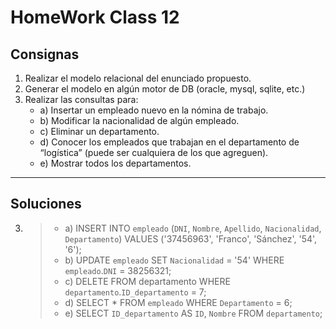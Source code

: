 ﻿# HomeWork Class 12

## Consignas

 1. Realizar el modelo relacional del enunciado propuesto. 
 2. Generar el modelo en algún motor de DB (oracle, mysql, sqlite, etc.) 
 3. Realizar las consultas para: 
	- a) Insertar un empleado nuevo en la nómina de trabajo. 
	- b) Modificar la nacionalidad de algún empleado. 
	- c) Eliminar un departamento. 
	- d) Conocer los empleados que trabajan en el departamento de “logística” (puede ser cualquiera de los que agreguen). 
	- e) Mostrar todos los departamentos. 
---
## Soluciones

3. 
	> - a)  INSERT INTO `empleado` (`DNI`, `Nombre`, `Apellido`, `Nacionalidad`, `Departamento`) VALUES ('37456963', 'Franco', 'Sánchez', '54', '6'); 
	> - b)   UPDATE `empleado` SET `Nacionalidad` = '54' WHERE `empleado`.`DNI` = 38256321;
	> - c)   DELETE FROM departamento WHERE `departamento`.`ID_departamento` = 7;
	> - d) SELECT * FROM `empleado` WHERE `Departamento` = 6;
	> - e) SELECT `ID_departamento` AS `ID`, `Nombre` FROM `departamento`;

